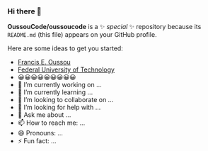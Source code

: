 ### Hi there 👋

**OussouCode/oussoucode** is a ✨ _special_ ✨ repository because its `README.md` (this file) appears on your GitHub profile.

Here are some ideas to get you started:
- [Francis E. Oussou](oussoucode.github.io/)
- [Federal University of Technology](https://futa.edu.ng/)
- 😀😀😀😀😀😀😀😀😀
- 🔭 I’m currently working on ...
- 🌱 I’m currently learning ...
- 👯 I’m looking to collaborate on ...
- 🤔 I’m looking for help with ...
- 💬 Ask me about ...
- 📫 How to reach me: ...
- 😄 Pronouns: ...
- ⚡ Fun fact: ...

